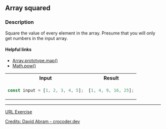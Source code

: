 ## Array squared

### Description

Square the value of every element in the array. Presume that you will only get numbers in the input array.

#### Helpful links

- [Array.prototype.map()](https://developer.mozilla.org/en-US/docs/Web/JavaScript/Reference/Global_Objects/Array/map)
- [Math.pow()](https://developer.mozilla.org/en-US/docs/Web/JavaScript/Reference/Global_Objects/Math/pow)


<table>
<tr>
<th> Input </th> <th> Result </th>
</tr>
<tr>
<td>

```javascript
const input = [1, 2, 3, 4, 5];
```

 </td>
<td>
    
```javascript
[1, 4, 9, 16, 25];
```

</td>
</tr>
</table>

<hr>

[URL Exercise](https://www.crocoder.dev/blog/map-filter-reduce-exercises/#array-squared)

[Credits: David Abram - crocoder.dev](https://www.crocoder.dev/blog/map-filter-reduce-exercises/)